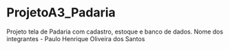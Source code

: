 # ProjetoA3_Padaria 
Projeto tela de Padaria com cadastro, estoque e banco de dados.
Nome dos integrantes - Paulo Henrique Oliveira dos Santos
